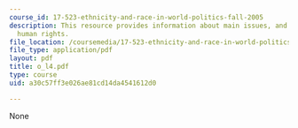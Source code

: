 ```yaml
---
course_id: 17-523-ethnicity-and-race-in-world-politics-fall-2005
description: This resource provides information about main issues, and theories of
  human rights.
file_location: /coursemedia/17-523-ethnicity-and-race-in-world-politics-fall-2005/a30c57ff3e026ae81cd14da4541612d0_o_l4.pdf
file_type: application/pdf
layout: pdf
title: o_l4.pdf
type: course
uid: a30c57ff3e026ae81cd14da4541612d0

---
```

None